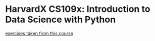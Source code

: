 # HarvardX CS109x: Introduction to Data Science with Python

[exercises taken from this course](https://learning.edx.org/course/course-v1:HarvardX+CS109x+3T2024/home)